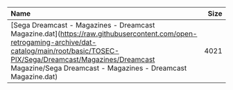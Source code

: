 |Name|Size|
|:---|---:|
|[Sega Dreamcast - Magazines - Dreamcast Magazine.dat](https://raw.githubusercontent.com/open-retrogaming-archive/dat-catalog/main/root/basic/TOSEC-PIX/Sega/Dreamcast/Magazines/Dreamcast Magazine/Sega Dreamcast - Magazines - Dreamcast Magazine.dat)|4021|
